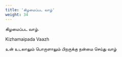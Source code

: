 ```yaml
---
title: 'கிழமைப்பட வாழ்'
weight: 34
---
```

 

கிழமைப்பட வாழ்.

Kizhamaipada Vaazh

உன் உடலாலும் பொருளாலும் பிறருக்கு நன்மை செய்து வாழ்